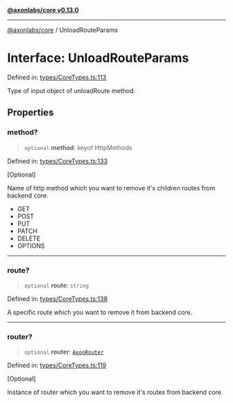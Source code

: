 [**@axonlabs/core v0.13.0**](../README.md)

***

[@axonlabs/core](../globals.md) / UnloadRouteParams

# Interface: UnloadRouteParams

Defined in: [types/CoreTypes.ts:113](https://github.com/AxonJsLabs/AxonJs/blob/3187def3e5c0161745ea7e33640513908efc6c86/src/types/CoreTypes.ts#L113)

Type of input object of unloadRoute method.

## Properties

### method?

> `optional` **method**: keyof HttpMethods

Defined in: [types/CoreTypes.ts:133](https://github.com/AxonJsLabs/AxonJs/blob/3187def3e5c0161745ea7e33640513908efc6c86/src/types/CoreTypes.ts#L133)

[Optional]

Name of http method which you want to remove it's children routes from backend core.

- GET
- POST
- PUT
- PATCH
- DELETE
- OPTIONS

***

### route?

> `optional` **route**: `string`

Defined in: [types/CoreTypes.ts:138](https://github.com/AxonJsLabs/AxonJs/blob/3187def3e5c0161745ea7e33640513908efc6c86/src/types/CoreTypes.ts#L138)

A specific route which you want to remove it from backend core.

***

### router?

> `optional` **router**: [`AxonRouter`](../classes/AxonRouter.md)

Defined in: [types/CoreTypes.ts:119](https://github.com/AxonJsLabs/AxonJs/blob/3187def3e5c0161745ea7e33640513908efc6c86/src/types/CoreTypes.ts#L119)

[Optional]

Instance of router which you want to remove it's routes from backend core.
